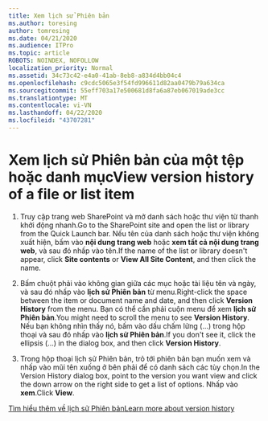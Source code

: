 ```yaml
---
title: Xem lịch sử Phiên bản
ms.author: toresing
author: tomresing
ms.date: 04/21/2020
ms.audience: ITPro
ms.topic: article
ROBOTS: NOINDEX, NOFOLLOW
localization_priority: Normal
ms.assetid: 34c73c42-e4a0-41ab-8eb8-a834d4bb04c4
ms.openlocfilehash: c9cdc5065e3f54fd996611d82aa0479b79a634ca
ms.sourcegitcommit: 55eff703a17e500681d8fa6a87eb067019ade3cc
ms.translationtype: MT
ms.contentlocale: vi-VN
ms.lasthandoff: 04/22/2020
ms.locfileid: "43707281"
---
```

# <a name="view-version-history-of-a-file-or-list-item"></a><span data-ttu-id="b36dd-102">Xem lịch sử Phiên bản của một tệp hoặc danh mục</span><span class="sxs-lookup"><span data-stu-id="b36dd-102">View version history of a file or list item</span></span>

1. <span data-ttu-id="b36dd-103">Truy cập trang web SharePoint và mở danh sách hoặc thư viện từ thanh khởi động nhanh.</span><span class="sxs-lookup"><span data-stu-id="b36dd-103">Go to the SharePoint site and open the list or library from the Quick Launch bar.</span></span> <span data-ttu-id="b36dd-104">Nếu tên của danh sách hoặc thư viện không xuất hiện, bấm vào **nội dung trang web** hoặc **xem tất cả nội dung trang web**, và sau đó nhấp vào tên.</span><span class="sxs-lookup"><span data-stu-id="b36dd-104">If the name of the list or library doesn't appear, click **Site contents** or **View All Site Content**, and then click the name.</span></span>
    
2. <span data-ttu-id="b36dd-105">Bấm chuột phải vào không gian giữa các mục hoặc tài liệu tên và ngày, và sau đó nhấp vào **lịch sử Phiên bản** từ menu.</span><span class="sxs-lookup"><span data-stu-id="b36dd-105">Right-click the space between the item or document name and date, and then click **Version History** from the menu.</span></span> <span data-ttu-id="b36dd-106">Bạn có thể cần phải cuộn menu để xem **lịch sử Phiên bản**.</span><span class="sxs-lookup"><span data-stu-id="b36dd-106">You might need to scroll the menu to see **Version History**.</span></span> <span data-ttu-id="b36dd-107">Nếu bạn không nhìn thấy nó, bấm vào dấu chấm lửng (...) trong hộp thoại và sau đó nhấp vào **lịch sử Phiên bản**.</span><span class="sxs-lookup"><span data-stu-id="b36dd-107">If you don't see it, click the ellipsis (...) in the dialog box, and then click **Version History**.</span></span>
    
3. <span data-ttu-id="b36dd-108">Trong hộp thoại lịch sử Phiên bản, trỏ tới phiên bản bạn muốn xem và nhấp vào mũi tên xuống ở bên phải để có danh sách các tùy chọn.</span><span class="sxs-lookup"><span data-stu-id="b36dd-108">In the Version History dialog box, point to the version you want view and click the down arrow on the right side to get a list of options.</span></span> <span data-ttu-id="b36dd-109">Nhấp vào **xem**.</span><span class="sxs-lookup"><span data-stu-id="b36dd-109">Click **View**.</span></span>
    
[<span data-ttu-id="b36dd-110">Tìm hiểu thêm về lịch sử Phiên bản</span><span class="sxs-lookup"><span data-stu-id="b36dd-110">Learn more about version history</span></span>](https://go.microsoft.com/fwlink/?linkid=875709)
  


